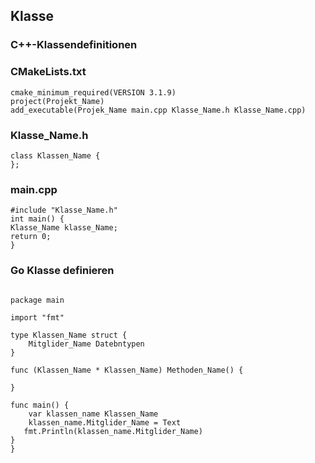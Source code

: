 ## Klasse

###  C++-Klassendefinitionen

### CMakeLists.txt
```
cmake_minimum_required(VERSION 3.1.9)
project(Projekt_Name)
add_executable(Projek_Name main.cpp Klasse_Name.h Klasse_Name.cpp)
```
### Klasse_Name.h
```
class Klassen_Name {
};
```
### main.cpp
``` 
#include "Klasse_Name.h"
int main() {
Klasse_Name klasse_Name;
return 0;
}

```


### Go Klasse definieren

```

package main

import "fmt"

type Klassen_Name struct {
	Mitglider_Name Datebntypen
}

func (Klassen_Name * Klassen_Name) Methoden_Name() {

}

func main() {
	var klassen_name Klassen_Name
	klassen_name.Mitglider_Name = Text
   fmt.Println(klassen_name.Mitglider_Name)
}
}


```

